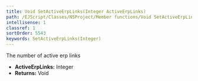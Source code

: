 ```yaml
---
title: Void SetActiveErpLinks(Integer ActiveErpLinks)
path: /EJScript/Classes/NSProject/Member functions/Void SetActiveErpLinks(Integer p_0)
intellisense: 1
classref: 1
sortOrder: 5543
keywords: SetActiveErpLinks(Integer)
---
```



The number of active erp links



* **ActiveErpLinks:** Integer
* **Returns:** Void


